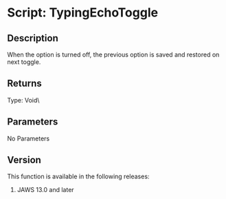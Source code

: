 # Script: TypingEchoToggle

## Description

When the option is turned off, the previous option is saved and restored
on next toggle.

## Returns

Type: Void\

## Parameters

No Parameters

## Version

This function is available in the following releases:

1.  JAWS 13.0 and later
